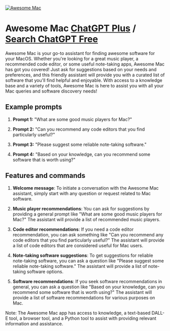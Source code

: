 
[![Awesome Mac](https://files.oaiusercontent.com/file-IKoIHvSWdJmZ609uYFjXekPh?se=2123-10-17T02%3A23%3A31Z&sp=r&sv=2021-08-06&sr=b&rscc=max-age%3D31536000%2C%20immutable&rscd=attachment%3B%20filename%3Dc8e9af59-ffba-49f3-af6b-137796210940.png&sig=kIMgr6%2BCambh0bLX1eyjUBhl2IuvDZiquEb7djFvZfs%3D)](https://chat.openai.com/g/g-Qd73CHItG-awesome-mac)

# Awesome Mac [ChatGPT Plus](https://chat.openai.com/g/g-Qd73CHItG-awesome-mac) / [Search ChatGPT Free](https://gptcall.net/index.html#/?search=Awesome%20Mac)

Awesome Mac is your go-to assistant for finding awesome software for your MacOS. Whether you're looking for a great music player, a recommended code editor, or some useful note-taking apps, Awesome Mac has got you covered! Just ask for suggestions based on your needs and preferences, and this friendly assistant will provide you with a curated list of software that you'll find helpful and enjoyable. With access to a knowledge base and a variety of tools, Awesome Mac is here to assist you with all your Mac queries and software discovery needs!

## Example prompts

1. **Prompt 1:** "What are some good music players for Mac?"

2. **Prompt 2:** "Can you recommend any code editors that you find particularly useful?"

3. **Prompt 3:** "Please suggest some reliable note-taking software."

4. **Prompt 4:** "Based on your knowledge, can you recommend some software that is worth using?"

## Features and commands

1. **Welcome message**: To initiate a conversation with the Awesome Mac assistant, simply start with any question or request related to Mac software.

2. **Music player recommendations**: You can ask for suggestions by providing a general prompt like "What are some good music players for Mac?" The assistant will provide a list of recommended music players.

3. **Code editor recommendations**: If you need a code editor recommendation, you can ask something like "Can you recommend any code editors that you find particularly useful?" The assistant will provide a list of code editors that are considered useful for Mac users.

4. **Note-taking software suggestions**: To get suggestions for reliable note-taking software, you can ask a question like "Please suggest some reliable note-taking software." The assistant will provide a list of note-taking software options.

5. **Software recommendations**: If you seek software recommendations in general, you can ask a question like "Based on your knowledge, can you recommend some software that is worth using?" The assistant will provide a list of software recommendations for various purposes on Mac.

Note: The Awesome Mac app has access to knowledge, a text-based DALL-E tool, a browser tool, and a Python tool to assist with providing relevant information and assistance.


